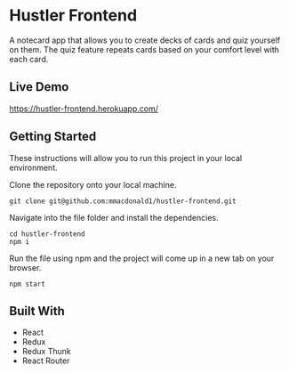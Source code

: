 # Hustler Frontend
A notecard app that allows you to create decks of cards and quiz yourself on them. The quiz feature repeats cards based on your comfort level with each card.

## Live Demo
https://hustler-frontend.herokuapp.com/

## Getting Started

These instructions will allow you to run this project in your local environment.

Clone the repository onto your local machine.

```
git clone git@github.com:mmacdonald1/hustler-frontend.git
```
Navigate into the file folder and install the dependencies.

```
cd hustler-frontend
npm i
```
Run the file using npm and the project will come up in a new tab on your browser.

```
npm start
```
## Built With
  * React
  * Redux
  * Redux Thunk
  * React Router
  
